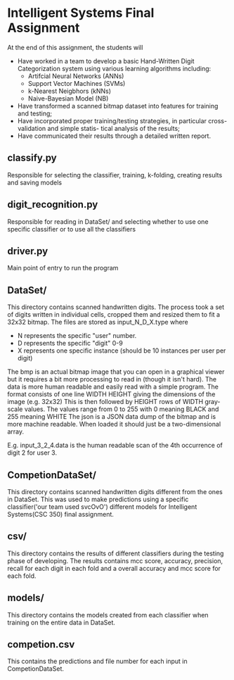 # Intelligent Systems Final Assignment

At the end of this assignment, the students will

- Have worked in a team to develop a basic Hand-Written Digit Categorization system using various learning algorithms including:
  - Artifcial Neural Networks (ANNs)
  - Support Vector Machines (SVMs)
  - k-Nearest Neigbhors (kNNs)
  - Naive-Bayesian Model (NB)
- Have transformed a scanned bitmap dataset into features for training and testing;
- Have incorporated proper training/testing strategies, in particular cross-validation and simple statis-
tical analysis of the results;
- Have communicated their results through a detailed written report.

## classify.py

Responsible for selecting the classifier, training, k-folding, creating results and saving models

## digit_recognition.py

Responsible for reading in DataSet/ and selecting whether to use one specific classifier or to use all the classifiers

## driver.py

Main point of entry to run the program

## DataSet/

This directory contains scanned handwritten digits.
The process took a set of digits written in individual cells, cropped them and resized them to fit a 32x32 bitmap.
The files are stored as input_N_D_X.type where

- N represents the specific "user" number.
- D represents the specific "digit" 0-9
- X represents one specific instance (should be 10 instances per user per digit)

The bmp is an actual bitmap image that you can open in a graphical viewer but it requires a bit more processing to read in (though it isn't hard).
The data is more human readable and easily read with a simple program.
   The format consists of one line WIDTH HEIGHT giving the dimensions of the image (e.g. 32x32)
   This is then followed by HEIGHT rows of WIDTH gray-scale values.
     The values range from 0 to 255 with 0 meaning BLACK and 255 meaning WHITE
The json is a JSON data dump of the bitmap and is more machine readable.
   When loaded it should just be a two-dimensional array.

E.g. input_3_2_4.data is the human readable scan of the 4th occurrence of digit 2 for user 3.

## CompetionDataSet/

This directory contains scanned handwritten digits different from the ones in DataSet. This was used to make predictions using a specific
classifier('our team used svcOvO') different models for Intelligent Systems(CSC 350) final assignment.

## csv/

This directory contains the results of different classifiers during the testing phase of developing.
The results contains mcc score, accuracy, precision, recall for each digit in each fold and a overall accuracy and mcc score for each fold.

## models/

This directory contains the models created from each classifier when training on the entire data in DataSet.

## competion.csv

This contains the predictions and file number for each input in CompetionDataSet.
